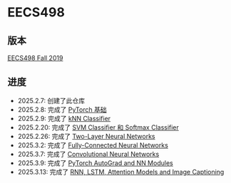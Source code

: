 # EECS498

## 版本

[EECS498 Fall 2019](https://web.eecs.umich.edu/~justincj/teaching/eecs498/FA2019)

## 进度

- 2025.2.7: 创建了此仓库
- 2025.2.8: 完成了 [PyTorch 基础](Assignments/A1/pytorch101.ipynb)
- 2025.2.9: 完成了 [kNN Classifier](Assignments/A1/kNN.ipynb)
- 2025.2.20: 完成了 [SVM Classifier 和 Softmax Classifier](Assignments/A2/linear_classifier.ipynb)
- 2025.2.26: 完成了 [Two-Layer Neural Networks](Assignments/A2/two_layer_net.ipynb)
- 2025.3.2: 完成了 [Fully-Connected Neural Networks](Assignments/A3/fully_connected_networks.ipynb)
- 2025.3.7: 完成了 [Convolutional Neural Networks](Assignments/A3/convolutional_networks.ipynb) 
- 2025.3.9: 完成了 [PyTorch AutoGrad and NN Modules](Assignments/A4/pytorch_autograd_and_nn.ipynb)
- 2025.3.13: 完成了 [RNN, LSTM, Attention Models and Image Captioning](Assignments/A4/rnn_lstm_attention_captioning.ipynb) 